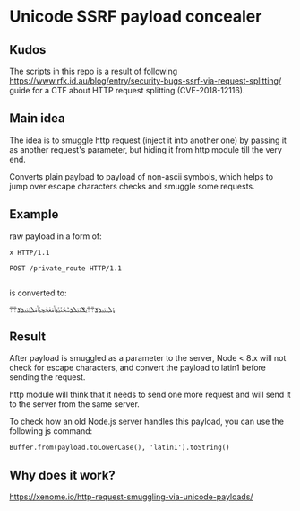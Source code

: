 # Unicode SSRF payload concealer

## Kudos
The scripts in this repo is a result of following 
https://www.rfk.id.au/blog/entry/security-bugs-ssrf-via-request-splitting/ guide for a CTF about HTTP request splitting (CVE-2018-12116).

## Main idea
The idea is to smuggle http request (inject it into another one) by passing it as another request's parameter, but hiding it from http module till the very end.

Converts plain payload to payload of non-ascii symbols,
which helps to jump over escape characters checks and
smuggle some requests.

## Example

raw payload in a form of:

```
x HTTP/1.1

POST /private_route HTTP/1.1


```

is converted to:
```
ݸܠ݈ݔݔݐܯܱܮܱ܊܊ݐݏݓݔܠܯݰݲݩݶݡݴݥݟݲݯݵݴݥܠ݈ݔݔݐܯܱܮܱ܊܊
```

## Result
After payload is smuggled as a parameter to the server, Node < 8.x will not check for escape characters, and convert the payload to latin1 before sending the request.

http module will think that it needs to send one more request and will send it to the server from the same server.

To check how an old Node.js server handles this payload, you can use the following js command:

```
Buffer.from(payload.toLowerCase(), 'latin1').toString()
```

## Why does it work?

https://xenome.io/http-request-smuggling-via-unicode-payloads/
